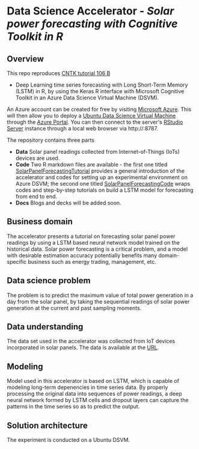 # Data Science Accelerator - *Solar power forecasting with Cognitive Toolkit in R*

## Overview

This repo reproduces [CNTK tutorial 106
B](https://github.com/Microsoft/CNTK/blob/master/Tutorials/CNTK_106B_LSTM_Timeseries_with_IOT_Data.ipynb)
- Deep Learning time series forecasting with Long Short-Term Memory
(LSTM) in R, by using the Keras R interface with Microsoft Cognitive
Toolkit in an Azure Data Science Virtual Machine (DSVM).

An Azure account can be created for free by visiting [Microsoft
Azure](https://azure.microsoft.com/free). This will then allow you to
deploy a [Ubuntu Data Science Virtual
Machine](https://docs.microsoft.com/en-us/azure/machine-learning/machine-learning-data-science-virtual-machine-overview)
through the [Azure Portal](https://ms.portal.azure.com). You can then
connect to the server's [RStudio
Server](https://www.rstudio.com/products/rstudio/#Server) instance
through a local web browser via http://<ip address>:8787.

The repository contains three parts

- **Data** Solar panel readings collected from Internet-of-Things (IoTs)
    devices are used.
- **Code** Two R markdown files are available - the first one titled
    [SolarPanelForecastingTutorial](https://github.com/Microsoft/acceleratoRs/blob/master/SolarPanelForecasting/Code/SolarPanelForecastingTutorial.Rmd) provides a general introduction of
    the accelerator and codes for setting up an experimental environment
    on Azure DSVM; the second one titled [SolarPanelForecastingCode](https://github.com/Microsoft/acceleratoRs/blob/master/SolarPanelForecasting/Code/SolarPanelForecastingCode.Rmd)
    wraps codes and step-by-step tutorials on build a LSTM model for
    forecasting from end to end. 
- **Docs** Blogs and decks will be added soon. 

## Business domain

The accelerator presents a tutorial on forecasting solar panel power
readings by using a LSTM based neural network model trained on the
historical data. Solar power forecasting is a critical problem, and a
model with desirable estimation accuracy potentially benefits many
domain-specific business such as energy trading, management, etc.

## Data science problem

The problem is to predict the maximum value of total power generation in
a day from the solar panel, by taking the sequential readings of solar
power generation at the current and past sampling moments.

## Data understanding

The data set used in the accelerator was collected from IoT devices
incorporated in solar panels. The data is available at the
[URL](https://guschmueds.blob.core.windows.net/datasets/solar.csv).

## Modeling

Model used in this accelerator is based on LSTM, which is capable of
modeling long-term depenencies in time series data. By properly
processing the original data into sequences of power readings, a deep
neural network formed by LSTM cells and dropout layers can capture the
patterns in the time series so as to predict the output.

## Solution architecture

The experiment is conducted on a Ubuntu DSVM. 
